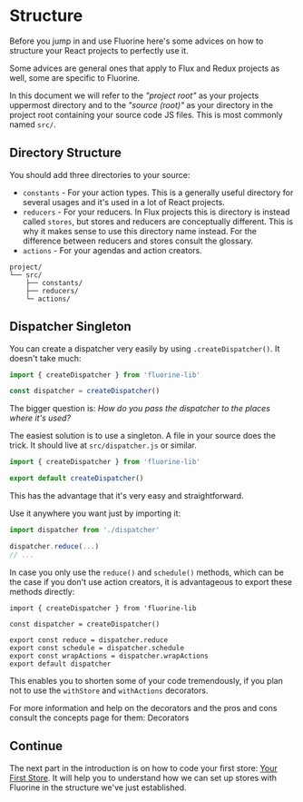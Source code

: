 # Structure

Before you jump in and use Fluorine here's some advices on how to
structure your React projects to perfectly use it.

Some advices are general ones that apply to Flux and Redux projects
as well, some are specific to Fluorine.

In this document we will refer to the *"project root"* as your
projects uppermost directory and to the *"source (root)"* as your
directory in the project root containing your source code JS files.
This is most commonly named `src/`.

## Directory Structure

You should add three directories to your source:

* `constants` - For your action types.
  This is a generally useful directory for several usages and
  it's used in a lot of React projects.
* `reducers` - For your reducers.
  In Flux projects this is directory is instead called `stores`, but
  stores and reducers are conceptually different. This is why it
  makes sense to use this directory name instead. For the difference
  between reducers and stores consult the glossary.
* `actions` - For your agendas and action creators.

```
project/
└── src/
    ├── constants/
    ├── reducers/
    └─ actions/
```

## Dispatcher Singleton

You can create a dispatcher very easily by using `.createDispatcher()`.
It doesn't take much:

```js
import { createDispatcher } from 'fluorine-lib'

const dispatcher = createDispatcher()
```

The bigger question is: *How do you pass the dispatcher to the places
where it's used?*

The easiest solution is to use a singleton. A file in your source
does the trick. It should live at `src/dispatcher.js` or similar.

```js
import { createDispatcher } from 'fluorine-lib'

export default createDispatcher()
```

This has the advantage that it's very easy and straightforward.

Use it anywhere you want just by importing it:

```js
import dispatcher from './dispatcher'

dispatcher.reduce(...)
// ...
```

In case you only use the `reduce()` and `schedule()` methods, which
can be the case if you don't use action creators, it is advantageous
to export these methods directly:

```
import { createDispatcher } from 'fluorine-lib

const dispatcher = createDispatcher()

export const reduce = dispatcher.reduce
export const schedule = dispatcher.schedule
export const wrapActions = dispatcher.wrapActions
export default dispatcher
```

This enables you to shorten some of your code tremendously, if you
plan not to use the `withStore` and `withActions` decorators.

For more information and help on the decorators and the pros and cons
consult the concepts page for them: Decorators

## Continue

The next part in the introduction is on how to code your first
store: [Your First Store](your-first-store.md). It will help you to
understand how we can set up stores with Fluorine in the structure
we've just established.

